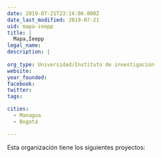 ```yaml
---
date: 2019-07-21T23:14:06.000Z
date_last_modified: 2019-07-21
uid: mapa-ieepp
title: |
  Mapa,Ieepp
legal_name: 
description: |
  
org_type: Universidad/Instituto de investigación
website: 
year_founded: 
facebook: 
twitter: 
tags:

cities: 
  - Managua
  - Bogotá

---
```


Esta organización tiene los siguientes proyectos:


